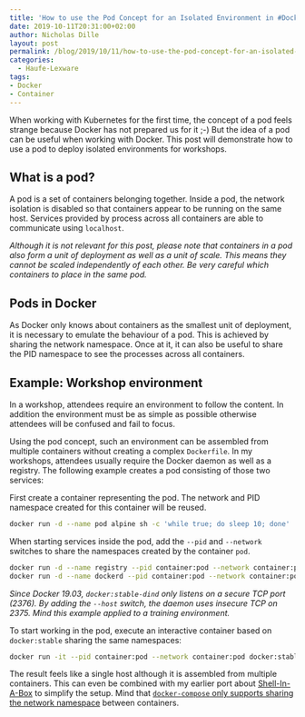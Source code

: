 ```yaml
---
title: 'How to use the Pod Concept for an Isolated Environment in #Docker Workshops'
date: 2019-10-11T20:31:00+02:00
author: Nicholas Dille
layout: post
permalink: /blog/2019/10/11/how-to-use-the-pod-concept-for-an-isolated-environment-in-docker-workshops/
categories:
  - Haufe-Lexware
tags:
- Docker
- Container
---
```

When working with Kubernetes for the first time, the concept of a pod feels strange because Docker has not prepared us for it ;-) But the idea of a pod can be useful when working with Docker. This post will demonstrate how to use a pod to deploy isolated environments for workshops.

<!--more-->

## What is a pod?

A pod is a set of containers belonging together. Inside a pod, the network isolation is disabled so that containers appear to be running on the same host. Services provided by process across all containers are able to communicate using `localhost`.

*Although it is not relevant for this post, please note that containers in a pod also form a unit of deployment as well as a unit of scale. This means they cannot be scaled independently of each other. Be very careful which containers to place in the same pod.*

## Pods in Docker

As Docker only knows about containers as the smallest unit of deployment, it is necessary to emulate the behaviour of a pod. This is achieved by sharing the network namespace. Once at it, it can also be useful to share the PID namespace to see the processes across all containers.

## Example: Workshop environment

In a workshop, attendees require an environment to follow the content. In addition the environment must be as simple as possible otherwise attendees will be confused and fail to focus.

Using the pod concept, such an environment can be assembled from multiple containers without creating a complex `Dockerfile`. In my workshops, attendees usually require the Docker daemon as well as a registry. The following example creates a pod consisting of those two services:

First create a container representing the pod. The network and PID namespace created for this container will be reused.

```bash
docker run -d --name pod alpine sh -c 'while true; do sleep 10; done'
```

When starting services inside the pod, add the `--pid` and `--network` switches to share the namespaces created by the container `pod`.

```bash
docker run -d --name registry --pid container:pod --network container:pod registry:2
docker run -d --name dockerd --pid container:pod --network container:pod --privileged docker:stable-dind --host=tcp://0.0.0.0:2375
```

*Since Docker 19.03, `docker:stable-dind` only listens on a secure TCP port (2376). By adding the `--host` switch, the daemon uses insecure TCP on 2375. Mind this example applied to a training environment.*

To start working in the pod, execute an interactive container based on `docker:stable` sharing the same namespaces:

```bash
docker run -it --pid container:pod --network container:pod docker:stable
```

The result feels like a single host although it is assembled from multiple containers. This can even be combined with my earlier port about [Shell-In-A-Box](/blog/2019/08/25/using-shellinabox-for-docker-workshops/) to simplify the setup. Mind that [`docker-compose` only supports sharing the network namespace](https://docs.docker.com/compose/compose-file/#network_mode) between containers.